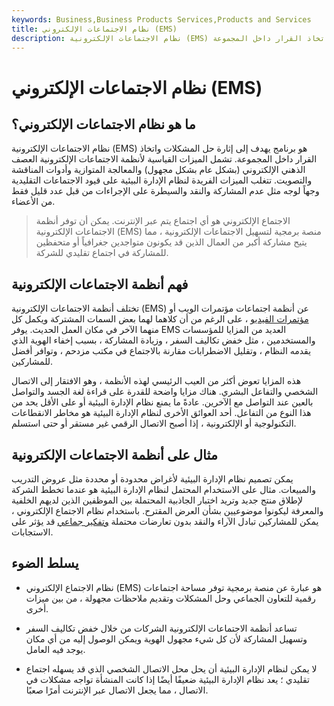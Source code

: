 ```yaml
---
keywords: Business,Business Products Services,Products and Services
title: نظام الاجتماعات الإلكتروني (EMS)
description: نظام الاجتماعات الإلكترونية (EMS) هو نوع من البرامج التي تهدف إلى تحفيز حل المشكلات واتخاذ القرار داخل المجموعة.
---
```


# نظام الاجتماعات الإلكتروني (EMS)
## ما هو نظام الاجتماعات الإلكتروني؟

نظام الاجتماعات الإلكترونية (EMS) هو برنامج يهدف إلى إثارة حل المشكلات واتخاذ القرار داخل المجموعة. تشمل الميزات القياسية لأنظمة الاجتماعات الإلكترونية العصف الذهني الإلكتروني (بشكل عام بشكل مجهول) والمعالجة المتوازية وأدوات المناقشة والتصويت. تتغلب الميزات الفريدة لنظام الإدارة البيئية على قيود الاجتماعات التقليدية وجهاً لوجه مثل عدم المشاركة والنقد والسيطرة على الإجراءات من قبل عدد قليل فقط من الأعضاء.

> الاجتماع الإلكتروني هو أي اجتماع يتم عبر الإنترنت. يمكن أن توفر أنظمة الاجتماعات الإلكترونية (EMS) منصة برمجية لتسهيل الاجتماعات الإلكترونية ، مما يتيح مشاركة أكبر من العمال الذين قد يكونون متواجدين جغرافياً أو متحفظين للمشاركة في اجتماع تقليدي للشركة.

>

## فهم أنظمة الاجتماعات الإلكترونية

تختلف أنظمة الاجتماعات الإلكترونية (EMS) عن أنظمة اجتماعات مؤتمرات الويب أو [مؤتمرات الفيديو](/video-conferencing) ، على الرغم من أن كلاهما لهما بعض السمات المشتركة ويكمل كل منهما الآخر في مكان العمل الحديث. يوفر EMS العديد من المزايا للمؤسسات والمستخدمين ، مثل خفض تكاليف السفر ، وزيادة المشاركة ، بسبب إخفاء الهوية الذي يقدمه النظام ، وتقليل الاضطرابات مقارنة بالاجتماع في مكتب مزدحم ، وتوافر أفضل للمشاركين.

هذه المزايا تعوض أكثر من العيب الرئيسي لهذه الأنظمة ، وهو الافتقار إلى الاتصال الشخصي والتفاعل البشري. هناك مزايا واضحة للقدرة على قراءة لغة الجسد والتواصل بالعين عند التواصل مع الآخرين. عادةً ما يمنع نظام الإدارة البيئية أو على الأقل يحد من هذا النوع من التفاعل. أحد العوائق الأخرى لنظام الإدارة البيئية هو مخاطر الانقطاعات التكنولوجية أو الإلكترونية ، إذا أصبح الاتصال الرقمي غير مستقر أو حتى استسلم.

## مثال على أنظمة الاجتماعات الإلكترونية

يمكن تصميم نظام الإدارة البيئية لأغراض محدودة أو محددة مثل عروض التدريب والمبيعات. مثال على الاستخدام المحتمل لنظام الإدارة البيئية هو عندما تخطط الشركة لإطلاق منتج جديد وتريد اختبار الجاذبية المحتملة بين الموظفين الذين لديهم الخلفية والمعرفة ليكونوا موضوعيين بشأن العرض المقترح. باستخدام نظام الاجتماع الإلكتروني ، يمكن للمشاركين تبادل الآراء والنقد بدون تعارضات محتملة [وتفكير جماعي](/groupthink) قد يؤثر على الاستجابات.

## يسلط الضوء

- نظام الاجتماع الإلكتروني (EMS) هو عبارة عن منصة برمجية توفر مساحة اجتماعات رقمية للتعاون الجماعي وحل المشكلات وتقديم ملاحظات مجهولة ، من بين ميزات أخرى.

- تساعد أنظمة الاجتماعات الإلكترونية الشركات من خلال خفض تكاليف السفر وتسهيل المشاركة لأن كل شيء مجهول الهوية ويمكن الوصول إليه من أي مكان يوجد فيه العامل.

- لا يمكن لنظام الإدارة البيئية أن يحل محل الاتصال الشخصي الذي قد يسهله اجتماع تقليدي ؛ يعد نظام الإدارة البيئية ضعيفًا أيضًا إذا كانت المنشأة تواجه مشكلات في الاتصال ، مما يجعل الاتصال عبر الإنترنت أمرًا صعبًا.

